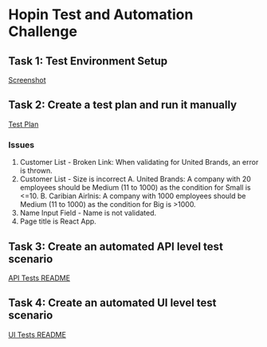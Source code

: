 # Hopin Test and Automation Challenge

## Task 1: Test Environment Setup ##

[Screenshot](https://github.com/KrystalGuzman/qa/blob/master/ScreenshotTask1.png)

## Task 2: Create a test plan and run it manually ##

[Test Plan](https://github.com/KrystalGuzman/qa/blob/master/QATask2.ods)

### Issues
1. Customer List - Broken Link: When validating for United Brands, an error is thrown.
2. Customer List - Size is incorrect
    A. United Brands: A company with 20 employees should be Medium (11 to 1000)  as the condition for Small is <=10.
    B. Caribian Airlnis: A company with 1000 employees should be Medium (11 to 1000) as the condition for Big is >1000.
3. Name Input Field - Name is not validated.
4. Page title is React App.

## Task 3: Create an automated API level test scenario ##

[API Tests README](https://github.com/KrystalGuzman/qa/blob/master/api-tests/README.md)

## Task 4: Create an automated UI level test scenario ##

[UI Tests README](https://github.com/KrystalGuzman/qa/blob/master/ui-tests/README.md)
